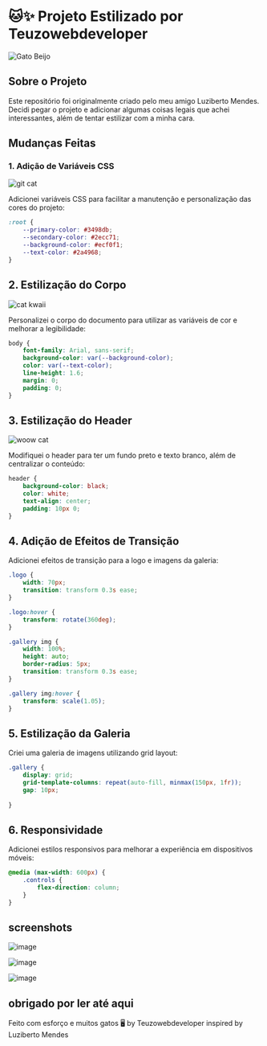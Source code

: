# 🐱✨ Projeto Estilizado por Teuzowebdeveloper

![Gato Beijo](https://media.tenor.com/o_5RQarGvJ0AAAAM/kiss.gif)

## Sobre o Projeto

Este repositório foi originalmente criado pelo meu amigo Luziberto Mendes. Decidi pegar o projeto e adicionar algumas coisas legais que achei interessantes, além de tentar estilizar com a minha cara.

## Mudanças Feitas

### 1. Adição de Variáveis CSS
![git cat](https://media1.giphy.com/media/tRoH9EYLs3lok/200w.gif?cid=6c09b952lmdl73p5u4py7lix0vs022zn2wifgygpd2lttsh3&ep=v1_gifs_search&rid=200w.gif&ct=g)

Adicionei variáveis CSS para facilitar a manutenção e personalização das cores do projeto:
```css
:root {
    --primary-color: #3498db;
    --secondary-color: #2ecc71;
    --background-color: #ecf0f1;
    --text-color: #2a4968;
}
```

## 2. Estilização do Corpo

![cat kwaii](https://i.pinimg.com/originals/f0/ae/8b/f0ae8bc86ab9b5459880ea9e8894774d.gif)



Personalizei o corpo do documento para utilizar as variáveis de cor e melhorar a legibilidade:


```css
body {
    font-family: Arial, sans-serif;
    background-color: var(--background-color);
    color: var(--text-color);
    line-height: 1.6;
    margin: 0;
    padding: 0;
}
```

## 3. Estilização do Header

![woow cat](https://media3.giphy.com/media/3rg3vxFMGGymk/200w.gif?cid=6c09b952nonocxr93caln0hcz5w1nxct4lznejr893yzxbvt&ep=v1_gifs_search&rid=200w.gif&ct=g)

Modifiquei o header para ter um fundo preto e texto branco, além de centralizar o conteúdo:


```css
header {
    background-color: black;
    color: white;
    text-align: center;
    padding: 10px 0;
}
```

## 4. Adição de Efeitos de Transição
Adicionei efeitos de transição para a logo e imagens da galeria:


```css
.logo {
    width: 70px;
    transition: transform 0.3s ease;
}

.logo:hover {
    transform: rotate(360deg);
}

.gallery img {
    width: 100%;
    height: auto;
    border-radius: 5px;
    transition: transform 0.3s ease;
}

.gallery img:hover {
    transform: scale(1.05);
}
```

## 5. Estilização da Galeria
Criei uma galeria de imagens utilizando grid layout:


```css
.gallery {
    display: grid;
    grid-template-columns: repeat(auto-fill, minmax(150px, 1fr));
    gap: 10px;
    
}

```
## 6. Responsividade
Adicionei estilos responsivos para melhorar a experiência em dispositivos móveis:


```css
@media (max-width: 600px) {
    .controls {
        flex-direction: column;
    }
}
```

## screenshots

![image](https://github.com/user-attachments/assets/5c574fb5-dffc-4248-ad23-6335192e6997)


![image](https://github.com/user-attachments/assets/449c5838-fbe3-4424-8d3c-e475afec4087)

![image](https://github.com/user-attachments/assets/d48ba7f2-70d5-40e3-bbd2-47f39f4d7fb7)

## obrigado por ler até aqui 


Feito com esforço e muitos gatos 🖥️ by Teuzowebdeveloper inspired by Luziberto Mendes
